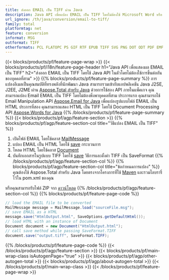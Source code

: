 ```yaml
---
title: ส่งออก EMAIL เป็น TIFF ผ่าน Java
description: Java API เพื่อแปลง EMAIL เป็น TIFF โดยไม่ต้องใช้ Microsoft Word หรือ Outlook
url_ignore: /th/java/conversion/email-to-tiff/
family: total
platformtag: net
feature: conversion
informat: MSG
outformat: TIFF
otherformats: PCL FLATOPC PS GIF RTF EPUB TIFF SVG PNG DOT ODT PDF EMF XPS DOTM TEXT DOTX OTT JPEG WORDML DOCM MD DOC DOCX
---
```

{{< blocks/products/pf/feature-page-wrap >}}
{{< blocks/products/pf/i18n/feature-page-header h1="Java API เพื่อแสดงผล EMAIL เป็น TIFF" h2="ส่งออก EMAIL เป็น TIFF โดยใช้ Java API ในตัวโดยไม่ต้องใช้การขึ้นต่อกันของบุคคลที่สาม" >}}
{{% blocks/products/pf/feature-page-summary %}}
การแปลงอีเมลเป็นคุณสมบัติที่ทรงพลังที่นักพัฒนา Java สามารถรวมเข้ากับแอปพลิเคชัน Java J2SE, J2EE, J2ME ผ่าน [Aspose.Total สำหรับ Java](https://products.aspose.com/total/java/) ด้วยการใช้สอง API ภายในแพ็คเกจ คุณสามารถแปลง Email EMAIL เป็น TIFF โดยไม่ต้องพึ่งพาบุคคลที่สาม ประการแรก คุณสามารถใช้ Email Manipulation API [Aspose.Email for Java](https://products.aspose.com/email/java/) เพื่อแปลงรูปแบบไฟล์ EMAIL เป็น HTML ประการที่สอง คุณสามารถแสดง HTML เป็น TIFF โดยใช้ Document Processing API [Aspose.Words for Java](https://products.aspose.com/words/java/)
{{% /blocks/products/pf/feature-page-summary  %}}
{{< blocks/products/pf/agp/feature-section >}}
{{% blocks/products/pf/agp/feature-section-col title="วิธีแปลง EMAIL เป็น TIFF" %}}
1. เปิดไฟล์ EMAIL โดยใช้คลาส [MailMessage](https://reference.aspose.com/email/java/com.aspose.email/mailmessage)
2. แปลง EMAIL เป็น HTML โดยใช้ [save](https://reference.aspose.com/email/java/com.aspose.email/MailMessage#save(java.io.OutputStream,%20com.aspose.email.SaveOptions)) กระบวนการ
3. โหลด HTML โดยใช้คลาส [Document](https://reference.aspose.com/words/java/com.aspose.words/Document)
4. บันทึกเอกสารในรูปแบบ TIFF โดยใช้ [save](https://reference.aspose.com/words/java/com.aspose.words/Document#save(java.lang.String,com.aspose.words.SaveOptions)) วิธีการและตั้งค่า TIFF เป็น SaveFormat
{{% /blocks/products/pf/agp/feature-section-col %}}
{{% blocks/products/pf/agp/feature-section-col title="ข้อกำหนดการแปลง" %}}
คุณต้องใช้ Aspose.Total สำหรับ Java โดยตรงจากโครงการที่ใช้ [Maven](https://releases.aspose.com/total/java/) และรวมไลบรารี่ไว้ใน pom.xml ของคุณ

หรือคุณสามารถรับไฟล์ ZIP จาก [ดาวน์โหลด](https://releases.aspose.comtotal/java)
{{% /blocks/products/pf/agp/feature-section-col %}}
{{% blocks/products/pf/feature-page-code %}}
```cs
// load the EMAIL file to be converted
MailMessage message = MailMessage.load("sourceFile.msg"); 
// save EMAIL as a HTML 
message.save("HtmlOutput.html", SaveOptions.getDefaultHtml());
// load HTML with an instance of Document
Document document = new Document("HtmlOutput.html");
// call save method while passing SaveFormat.TIFF
document.save("output.tiff", SaveFormat.TIFF);   
```
{{% /blocks/products/pf/feature-page-code %}}
{{< /blocks/products/pf/agp/feature-section >}}
{{< blocks/products/pf/main-wrap-class isAutogenPage="true" >}}
{{< blocks/products/pf/agp/other-autogen-total >}}
{{< blocks/products/pf/agp/about-autogen-total >}} 
{{< /blocks/products/pf/main-wrap-class >}}
{{< /blocks/products/pf/feature-page-wrap >}}